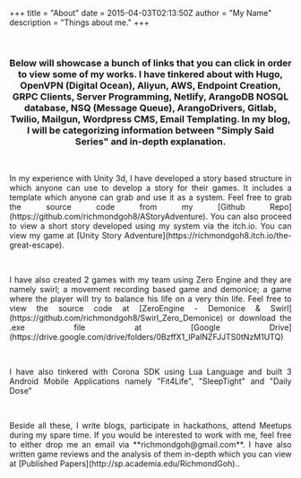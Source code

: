 +++
title = "About"
date = 2015-04-03T02:13:50Z
author = "My Name"
description = "Things about me."
+++

</br>
<h3 style="text-align: center;" markdown="1">Below will showcase a bunch of links that you can click in order to view some of my works. I have tinkered about with Hugo, OpenVPN (Digital Ocean), Aliyun, AWS, Endpoint Creation, GRPC Clients, Server Programming, Netlify, ArangoDB NOSQL database, NSQ (Message Queue), ArangoDrivers, Gitlab, Twilio, Mailgun, Wordpress CMS, Email Templating. In my blog, I will be categorizing information between "Simply Said Series" and in-depth explanation.</h3>
</br>

<p style="text-align: justify;" markdown="1">In my experience with Unity 3d, I have developed a story based structure in which anyone can use to develop a story for their games. It includes a template which anyone can grab and use it as a system. Feel free to grab the source code from my [Github Repo](https://github.com/richmondgoh8/AStoryAdventure). You can also proceed to view a short story developed using my system via the itch.io. You can view my game at [Unity Story Adventure](https://richmondgoh8.itch.io/the-great-escape).</p>
</br>

<p style="text-align: justify;" markdown="1">I have also created 2 games with my team using Zero Engine and they are namely swirl; a movement recording based game and demonice; a game where the player will try to balance his life on a very thin life. Feel free to view the source code at [ZeroEngine - Demonice & Swirl](https://github.com/richmondgoh8/Swirl_Zero_Demonice) or download the .exe file at [Google Drive](https://drive.google.com/drive/folders/0BzffX1_lPaINZFJJTS0tNzM1UTQ)</p>
</br>

<p style="text-align: justify;" markdown="1">I have also tinkered with Corona SDK using Lua Language and built 3 Android Mobile Applications namely "Fit4Life", "SleepTight" and "Daily Dose"</p>
</br>

<p style="text-align: justify;" markdown="1">Beside all these, I write blogs, participate in hackathons, attend Meetups during my spare time. If you would be interested to work with me, feel free to either drop me an email via **richmondgoh@gmail.com**. I have also written game reviews and the analysis of them in-depth which you can view at [Published Papers](http://sp.academia.edu/RichmondGoh)..</p>
</br>
